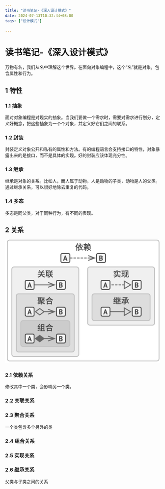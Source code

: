 ```yaml
---
title: "读书笔记-《深入设计模式》"
date: 2024-07-13T10:32:44+08:00
tags: ["设计模式"]

---
```



# 读书笔记-《深入设计模式》

万物有名，我们从名中理解这个世界。在面向对象编程中，这个“名”就是对象，包含属性和行为。 

## 1 特性

### 1.1 抽象
面对对象编程是对现实的抽象。当我们要做一个需求时，需要对需求进行划分，定义好概念，把这些抽象为一个个对象，并定义好它们之间的联系。

### 1.2 封装
封装定义对象公开和私有的属性和方法。有的编程语言会支持接口的特性，对象暴露出来的是接口，而不是具体的实现。好的封装应该体现充分性。

### 1.3 继承

继承是对象的关系。比如人，而人属于动物。人是动物的子类，动物是人的父类。通过继承关系，可以很好地除去重复的代码。

### 1.4 多态

多态是同父类，对于同种行为，有不同的表现。

## 2 关系

![](images/design_pattern_1.png)

### 2.1 依赖关系
修改其中一个类，会影响另一个类。
### 2.2 关联关系
### 2.3 聚合关系
一个类包含多个另外的类
### 2.4 组合关系

### 2.5 实现关系

### 2.6 继承关系
父类与子类之间的关系
